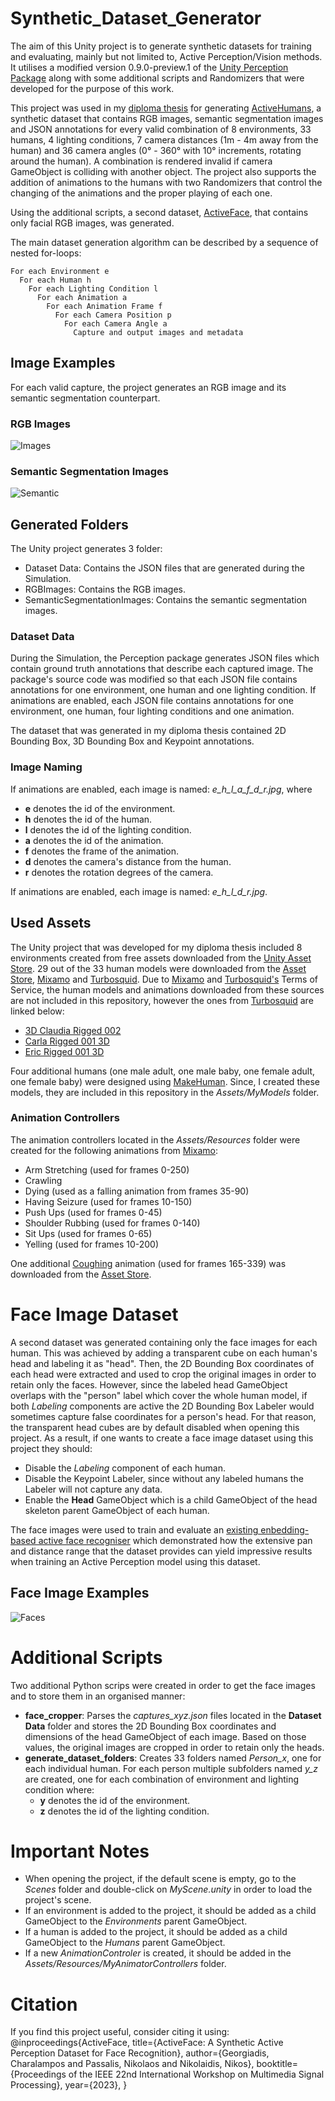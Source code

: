 # Synthetic_Dataset_Generator
The aim of this Unity project is to generate synthetic datasets for training and evaluating, mainly but not limited to, Active Perception/Vision methods. It utilises a modified version 0.9.0-preview.1 of the [Unity Perception Package](https://github.com/Unity-Technologies/com.unity.perception) along with some additional scripts and Randomizers that were developed for the purpose of this work.

This project was used in my [diploma thesis](https://www.researchgate.net/publication/362093799_Generation_of_a_Synthetic_Annotated_Dataset_for_Training_and_Evaluating_Active_Perception_Methods) for generating [ActiveHumans](https://zenodo.org/record/8359766), a synthetic dataset that contains RGB images, semantic segmentation images and JSON annotations for every valid combination of 8 environments, 33 humans, 4 lighting conditions, 7 camera distances (1m - 4m away from the human) and 36 camera angles (0° - 360° with 10° increments, rotating around the human). A combination is rendered invalid if camera GameObject is colliding with another object. The project also supports the addition of animations to the humans with two Randomizers that control the changing of the animations and the proper playing of each one. 

Using the additional scripts, a second dataset, [ActiveFace](https://github.com/opendr-eu/datasets/tree/main/active_face), that contains only facial RGB images, was generated.

The main dataset generation algorithm can be described by a sequence of nested for-loops:

```
For each Environment e
  For each Human h
    For each Lighting Condition l
      For each Animation a
        For each Animation Frame f
          For each Camera Position p
            For each Camera Angle a
              Capture and output images and metadata
```

## Image Examples
For each valid capture, the project generates an RGB image and its semantic segmentation counterpart.

### RGB Images
![Images](https://user-images.githubusercontent.com/72664246/177645117-ee686ab1-d043-44ab-a06a-1fc8c44d96f6.jpg)

### Semantic Segmentation Images
![Semantic](https://user-images.githubusercontent.com/72664246/177645984-ee049d24-fd7e-451b-a547-849ee49bfd28.png)

## Generated Folders
The Unity project generates 3 folder:
- Dataset Data: Contains the JSON files that are generated during the Simulation.
- RGBImages: Contains the RGB images.
- SemanticSegmentationImages: Contains the semantic segmentation images.

### Dataset Data
During the Simulation, the Perception package generates JSON files which contain ground truth annotations that describe each captured image. The package's source code was modified so that each JSON file contains annotations for one environment, one human and one lighting condition. If animations are enabled, each JSON file contains annotations for one environment, one human, four lighting conditions and one animation.

The dataset that was generated in my diploma thesis contained 2D Bounding Box, 3D Bounding Box and Keypoint annotations.

### Image Naming
If animations are enabled, each image is named: *e_h_l_a_f_d_r.jpg*, where
-  **e** denotes the id of the environment.
-  **h** denotes the id of the human.
-  **l** denotes the id of the lighting condition.
-  **a** denotes the id of the animation.
-  **f** denotes the frame of the animation.
-  **d** denotes the camera's distance from the human.
-  **r** denotes the rotation degrees of the camera.

If animations are enabled, each image is named: *e_h_l_d_r.jpg*.

## Used Assets
The Unity project that was developed for my diploma thesis included 8 environments created from free assets downloaded from the [Unity Asset Store](https://assetstore.unity.com/?gclid=Cj0KCQjw5ZSWBhCVARIsALERCvw1Bhpyz7oRJ-wyDHO-6OJuqiU-nU1S0uTIDNy_6Mbz9tNTsrmLGsIaAuUrEALw_wcB&gclsrc=aw.ds). 29 out of the 33 human models were downloaded from the [Asset Store](https://assetstore.unity.com/?gclid=Cj0KCQjw5ZSWBhCVARIsALERCvw1Bhpyz7oRJ-wyDHO-6OJuqiU-nU1S0uTIDNy_6Mbz9tNTsrmLGsIaAuUrEALw_wcB&gclsrc=aw.ds), [Mixamo](https://www.mixamo.com/#/) and [Turbosquid](https://www.turbosquid.com/?&utm_source=google&utm_medium=cpc&utm_campaign=RoEUAF-en-TS-Brand&utm_content=ts%20brand&utm_term=turbosquid&mt=e&dev=c&itemid=&targid=kwd-297496938642&loc=9061579&ntwk=g&dmod=&adp=&gclid=Cj0KCQjw5ZSWBhCVARIsALERCvx-98mKydP7qVEzkzbkv1eKZioniGXh6Mx24qUdCa4lmnYCegmD8H0aAlvpEALw_wcB&gclsrc=aw.ds). Due to [Mixamo](https://www.mixamo.com/#/) and [Turbosquid's](https://www.turbosquid.com/?&utm_source=google&utm_medium=cpc&utm_campaign=RoEUAF-en-TS-Brand&utm_content=ts%20brand&utm_term=turbosquid&mt=e&dev=c&itemid=&targid=kwd-297496938642&loc=9061579&ntwk=g&dmod=&adp=&gclid=Cj0KCQjw5ZSWBhCVARIsALERCvx-98mKydP7qVEzkzbkv1eKZioniGXh6Mx24qUdCa4lmnYCegmD8H0aAlvpEALw_wcB&gclsrc=aw.ds) Terms of Service, the human models and animations downloaded from these sources are not included in this repository, however the ones from [Turbosquid](https://www.turbosquid.com/?&utm_source=google&utm_medium=cpc&utm_campaign=RoEUAF-en-TS-Brand&utm_content=ts%20brand&utm_term=turbosquid&mt=e&dev=c&itemid=&targid=kwd-297496938642&loc=9061579&ntwk=g&dmod=&adp=&gclid=Cj0KCQjw5ZSWBhCVARIsALERCvx-98mKydP7qVEzkzbkv1eKZioniGXh6Mx24qUdCa4lmnYCegmD8H0aAlvpEALw_wcB&gclsrc=aw.ds) are linked below:
- [3D Claudia Rigged 002](https://www.turbosquid.com/3d-models/3d-photorealistic-human-rig-1422551)
- [Carla Rigged 001 3D](https://www.turbosquid.com/3d-models/photorealistic-human-rig-3d-1422548)
- [Eric Rigged 001 3D](https://www.turbosquid.com/3d-models/photorealistic-human-rig-3d-1422553)

Four additional humans (one male adult, one male baby, one female adult, one female baby) were designed using [MakeHuman](http://www.makehumancommunity.org). Since, I created these models, they are included in this repository in the *Assets/MyModels* folder.

### Animation Controllers
The animation controllers located in the *Assets/Resources* folder were created for the following animations from [Mixamo](https://www.mixamo.com/#/):
- Arm Stretching (used for frames 0-250)
- Crawling
- Dying (used as a falling animation from frames 35-90)
- Having Seizure (used for frames 10-150)
- Push Ups (used for frames 0-45)
- Shoulder Rubbing (used for frames 0-140)
- Sit Ups (used for frames 0-65)
- Yelling (used for frames 10-200)

One additional [Coughing](https://assetstore.unity.com/packages/3d/animations/idle-mocap-28345) animation (used for frames 165-339) was downloaded from the [Asset Store](https://assetstore.unity.com/?gclid=Cj0KCQjw5ZSWBhCVARIsALERCvw1Bhpyz7oRJ-wyDHO-6OJuqiU-nU1S0uTIDNy_6Mbz9tNTsrmLGsIaAuUrEALw_wcB&gclsrc=aw.ds).

# Face Image Dataset
A second dataset was generated containing only the face images for each human. This was achieved by adding a transparent cube on each human's head and labeling it as "head". Then, the 2D Bounding Box coordinates of each head were extracted and used to crop the original images in order to retain only the faces. However, since the labeled head GameObject overlaps with the "person" label which cover the whole human model, if both *Labeling* components are active the 2D Bounding Box Labeler would sometimes capture false coordinates for a person's head. For that reason, the transparent head cubes are by default disabled when opening this project. As a result, if one wants to create a face image dataset using this project they should:
- Disable the *Labeling* component of each human.
- Disable the Keypoint Labeler, since without any labeled humans the Labeler will not capture any data.
- Enable the **Head** GameObject which is a child GameObject of the head skeleton parent GameObject of each human.

The face images were used to train and evaluate an [existing enbedding-based active face recogniser](https://ieeexplore.ieee.org/document/9287085) which demonstrated how the extensive pan and distance range that the dataset provides can yield impressive results when training an Active Perception model using this dataset.

## Face Image Examples
![Faces](https://user-images.githubusercontent.com/72664246/178233325-417f6717-db24-403b-a8b6-c494c8c5eb03.png)

# Additional Scripts
Two additional Python scrips were created in order to get the face images and to store them in an organised manner:
- **face_cropper**: Parses the *captures_xyz.json* files located in the **Dataset Data** folder and stores the 2D Bounding Box coordinates and dimensions of the head GameObject of each image. Based on those values, the original images are cropped in order to retain only the heads.
- **generate_dataset_folders**: Creates 33 folders named *Person_x*, one for each individual human. For each person multiple subfolders named *y_z* are created, one for each combination of environment and lighting condition where:
  - **y** denotes the id of the environment.
  - **z** denotes the id of the lighting condition. 

# Important Notes
- When opening the project, if the default scene is empty, go to the *Scenes* folder and double-click on *MyScene.unity* in order to load the project's scene.
- If an environment is added to the project, it should be added as a child GameObject to the *Environments* parent GameObject.
- If a human is added to the project, it should be added as a child GameObject to the *Humans* parent GameObject.
- If a new *AnimationControler* is created, it should be added in the *Assets/Resources/MyAnimatorControllers* folder.

# Citation
 If you find this project useful, consider citing it using:
 @inproceedings{ActiveFace,
  title={ActiveFace: A Synthetic Active Perception Dataset for Face Recognition},
  author={Georgiadis, Charalampos and Passalis, Nikolaos and Nikolaidis, Nikos},
  booktitle={Proceedings of the IEEE 22nd International Workshop on Multimedia Signal Processing},
  year={2023},
}
